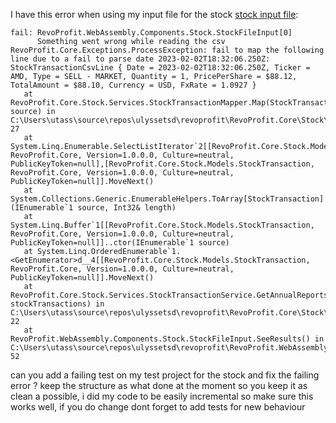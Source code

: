 I have this error when using my input file for the stock [stock input file](../../.csv/trading-account-statement_2020-03-10_2024-12-31_en-us_891b6e.csv): 
```log
fail: RevoProfit.WebAssembly.Components.Stock.StockFileInput[0]
      Something went wrong while reading the csv
RevoProfit.Core.Exceptions.ProcessException: fail to map the following line due to a fail to parse date 2023-02-02T18:32:06.250Z: StockTransactionCsvLine { Date = 2023-02-02T18:32:06.250Z, Ticker = AMD, Type = SELL - MARKET, Quantity = 1, PricePerShare = $88.12, TotalAmount = $88.10, Currency = USD, FxRate = 1.0927 }
   at RevoProfit.Core.Stock.Services.StockTransactionMapper.Map(StockTransactionCsvLine source) in C:\Users\utass\source\repos\ulyssetsd\revoprofit\RevoProfit.Core\Stock\Services\StockTransactionMapper.cs:line 27
   at System.Linq.Enumerable.SelectListIterator`2[[RevoProfit.Core.Stock.Models.StockTransactionCsvLine, RevoProfit.Core, Version=1.0.0.0, Culture=neutral, PublicKeyToken=null],[RevoProfit.Core.Stock.Models.StockTransaction, RevoProfit.Core, Version=1.0.0.0, Culture=neutral, PublicKeyToken=null]].MoveNext()
   at System.Collections.Generic.EnumerableHelpers.ToArray[StockTransaction](IEnumerable`1 source, Int32& length)
   at System.Linq.Buffer`1[[RevoProfit.Core.Stock.Models.StockTransaction, RevoProfit.Core, Version=1.0.0.0, Culture=neutral, PublicKeyToken=null]]..ctor(IEnumerable`1 source)
   at System.Linq.OrderedEnumerable`1.<GetEnumerator>d__4[[RevoProfit.Core.Stock.Models.StockTransaction, RevoProfit.Core, Version=1.0.0.0, Culture=neutral, PublicKeyToken=null]].MoveNext()
   at RevoProfit.Core.Stock.Services.StockTransactionService.GetAnnualReports(IEnumerable`1 stockTransactions) in C:\Users\utass\source\repos\ulyssetsd\revoprofit\RevoProfit.Core\Stock\Services\StockTransactionService.cs:line 22
   at RevoProfit.WebAssembly.Components.Stock.StockFileInput.SeeResults() in C:\Users\utass\source\repos\ulyssetsd\revoprofit\RevoProfit.WebAssembly\Components\Stock\StockFileInput.razor:line 52
```

can you add a failing test on my test project for the stock and fix the failing error ?
keep the structure as what done at the moment so you keep it as clean a possible, i did my code to be easily incremental so make sure this works well, if you do change dont forget to add tests for new behaviour